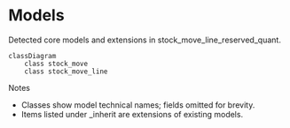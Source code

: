 # Models

Detected core models and extensions in stock_move_line_reserved_quant.

```mermaid
classDiagram
    class stock_move
    class stock_move_line
```

Notes
- Classes show model technical names; fields omitted for brevity.
- Items listed under _inherit are extensions of existing models.
